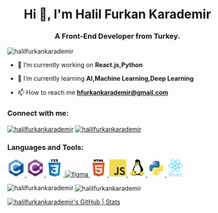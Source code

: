 <h1 align="center">Hi 👋, I'm Halil Furkan Karademir</h1>
<h3 align="center">A Front-End Developer from Turkey.</h3>

<p align="left"> <img src="https://komarev.com/ghpvc/?username=halilfurkankarademir&label=Profile%20views&color=0e75b6&style=flat" alt="halilfurkankarademir" /> </p>

- 🔭 I’m currently working on **React.js,Python**

- 🌱 I’m currently learning **AI,Machine Learning,Deep Learning**

- 📫 How to reach me **hfurkankarademir@gmail.com**

<h3 align="left">Connect with me:</h3>
<p align="left">
<a href="https://linkedin.com/in/halil-furkan-k-19014730a/" target="blank"><img align="center" src="https://raw.githubusercontent.com/rahuldkjain/github-profile-readme-generator/master/src/images/icons/Social/linked-in-alt.svg" alt="halilfurkankarademir" height="30" width="40" /></a>
<a href="https://instagram.com/halilfurkankarademir" target="blank"><img align="center" src="https://raw.githubusercontent.com/rahuldkjain/github-profile-readme-generator/master/src/images/icons/Social/instagram.svg" alt="halilfurkankarademir" height="30" width="40" /></a>
</p>

<h3 align="left">Languages and Tools:</h3>
<p align="left"> <a href="https://www.cprogramming.com/" target="_blank" rel="noreferrer"> <img src="https://raw.githubusercontent.com/devicons/devicon/master/icons/c/c-original.svg" alt="c" width="40" height="40"/> </a> <a href="https://www.w3schools.com/cs/" target="_blank" rel="noreferrer"> <img src="https://raw.githubusercontent.com/devicons/devicon/master/icons/csharp/csharp-original.svg" alt="csharp" width="40" height="40"/> </a> <a href="https://www.w3schools.com/css/" target="_blank" rel="noreferrer"> <img src="https://raw.githubusercontent.com/devicons/devicon/master/icons/css3/css3-original-wordmark.svg" alt="css3" width="40" height="40"/> </a> <a href="https://www.figma.com/" target="_blank" rel="noreferrer"> <img src="https://www.vectorlogo.zone/logos/figma/figma-icon.svg" alt="figma" width="40" height="40"/> </a> <a href="https://www.w3.org/html/" target="_blank" rel="noreferrer"> <img src="https://raw.githubusercontent.com/devicons/devicon/master/icons/html5/html5-original-wordmark.svg" alt="html5" width="40" height="40"/> </a> <a href="https://developer.mozilla.org/en-US/docs/Web/JavaScript" target="_blank" rel="noreferrer"> <img src="https://raw.githubusercontent.com/devicons/devicon/master/icons/javascript/javascript-original.svg" alt="javascript" width="40" height="40"/> </a> <a href="https://www.linux.org/" target="_blank" rel="noreferrer"> <img src="https://raw.githubusercontent.com/devicons/devicon/master/icons/linux/linux-original.svg" alt="linux" width="40" height="40"/><a href="https://www.python.org" target="_blank" rel="noreferrer"> <img src="https://raw.githubusercontent.com/devicons/devicon/master/icons/python/python-original.svg" alt="python" width="40" height="40"/> </a> <a href="https://reactjs.org/" target="_blank" rel="noreferrer"> <img src="https://raw.githubusercontent.com/devicons/devicon/master/icons/react/react-original-wordmark.svg" alt="react" width="40" height="40"/> </a>
</p>

<p><img align="left" src="https://github-readme-stats.vercel.app/api/top-langs?username=halilfurkankarademir&show_icons=true&locale=en&layout=compact" alt="halilfurkankarademir" /></p>

<p>&nbsp;<img align="center" src="https://github-readme-stats.vercel.app/api?username=halilfurkankarademir&show_icons=true&locale=en" alt="halilfurkankarademir" /></p>

[![halilfurkankarademir's GitHub | Stats](https://stats.quira.sh/halilfurkankarademir/github?theme=dark)](https://quira.sh?utm_source=widgets&utm_campaign=halilfurkankarademir)
